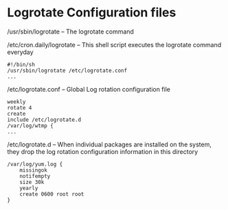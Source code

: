 Logrotate Configuration files
=============================

/usr/sbin/logrotate – The logrotate command

/etc/cron.daily/logrotate – This shell script executes the logrotate command everyday
```
#!/bin/sh
/usr/sbin/logrotate /etc/logrotate.conf
...
```

/etc/logrotate.conf – Global Log rotation configuration file
```
weekly
rotate 4
create
include /etc/logrotate.d
/var/log/wtmp {
...
```

/etc/logrotate.d – When individual packages are installed on the system, they drop the log rotation configuration information in this directory
```
/var/log/yum.log {
    missingok
    notifempty
    size 30k
    yearly
    create 0600 root root
}
```
